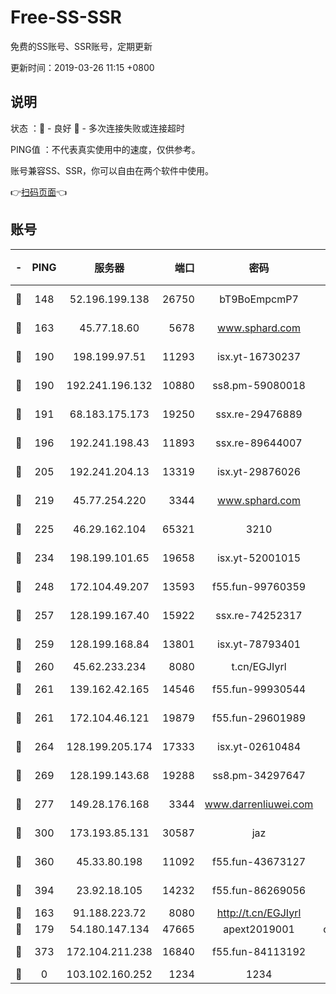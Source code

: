 # Free-SS-SSR

免费的SS账号、SSR账号，定期更新

更新时间：2019-03-26 11:15 +0800

## 说明

状态     ：🙂 - 良好 🙁 - 多次连接失败或连接超时

PING值   ：不代表真实使用中的速度，仅供参考。

账号兼容SS、SSR，你可以自由在两个软件中使用。

👉[扫码页面](https://liesauer.github.io/Free-SS-SSR/)👈

## 账号

|-|PING|服务器|端口|密码|加密方式|区域|
|:----:|:----:|:-----:|-----:|:----:|:----:|:----:|
|🙂|148|52.196.199.138|26750|bT9BoEmpcmP7|aes-256-cfb|JP|
|🙂|163|45.77.18.60|5678|www.sphard.com|aes-256-cfb|JP|
|🙂|190|198.199.97.51|11293|isx.yt-16730237|aes-256-cfb|US|
|🙂|190|192.241.196.132|10880|ss8.pm-59080018|aes-256-cfb|US|
|🙂|191|68.183.175.173|19250|ssx.re-29476889|aes-256-cfb|US|
|🙂|196|192.241.198.43|11893|ssx.re-89644007|aes-256-cfb|US|
|🙂|205|192.241.204.13|13319|isx.yt-29876026|aes-256-cfb|US|
|🙂|219|45.77.254.220|3344|www.sphard.com|aes-256-cfb|SG|
|🙂|225|46.29.162.104|65321|3210|aes-256-ctr|RU|
|🙂|234|198.199.101.65|19658|isx.yt-52001015|aes-256-cfb|US|
|🙂|248|172.104.49.207|13593|f55.fun-99760359|aes-256-cfb|SG|
|🙂|257|128.199.167.40|15922|ssx.re-74252317|aes-256-cfb|SG|
|🙂|259|128.199.168.84|13801|isx.yt-78793401|aes-256-cfb|SG|
|🙂|260|45.62.233.234|8080|t.cn/EGJIyrl|rc4-md5|CA|
|🙂|261|139.162.42.165|14546|f55.fun-99930544|aes-256-cfb|SG|
|🙂|261|172.104.46.121|19879|f55.fun-29601989|aes-256-cfb|SG|
|🙂|264|128.199.205.174|17333|isx.yt-02610484|aes-256-cfb|SG|
|🙂|269|128.199.143.68|19288|ss8.pm-34297647|aes-256-cfb|SG|
|🙂|277|149.28.176.168|3344|www.darrenliuwei.com|aes-256-cfb|AU|
|🙂|300|173.193.85.131|30587|jaz|aes-256-cfb|US|
|🙂|360|45.33.80.198|11092|f55.fun-43673127|aes-256-cfb|US|
|🙂|394|23.92.18.105|14232|f55.fun-86269056|aes-256-cfb|US|
|🙂|163|91.188.223.72|8080|http://t.cn/EGJIyrl|rc4-md5|RU|
|🙂|179|54.180.147.134|47665|apext2019001|chacha20|KR|
|🙂|373|172.104.211.238|16840|f55.fun-84113192|aes-256-cfb|US|
|🙁|0|103.102.160.252|1234|1234|rc4-md5|JP|
